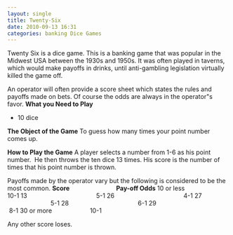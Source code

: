 ```yaml
---
layout: single
title: Twenty-Six
date: 2010-09-13 16:31
categories: banking Dice Games
---
```

Twenty Six is a dice game.
This is a banking game that was popular in the Midwest USA between the 1930s and 1950s.  It was often played in taverns, which would make payoffs in drinks, until anti-gambling legislation virtually killed the game off.

An operator will often provide a score sheet which states the rules and payoffs made on bets.
Of course the odds are always in the operator&quot;s favor.
<strong>
What you Need to Play</strong>
<ul>
	<li>10 dice</li>
</ul>
<strong>
The Object of the Game</strong>
To guess how many times your point number comes up.

<strong>How to Play the Game</strong>
A player selects a number from 1-6 as his point number.  He then throws the ten dice 13 times.
His score is the number of times that his point number is thrown.

Payoffs made by the operator vary but the following is considered to be the most common.
<strong> Score                                Pay-off Odds</strong>
10 or less                         10-1
13                                        5-1
26                                        4-1
27                                        5-1
28                                        6-1
29                                        8-1
30 or more                      10-1

Any other score loses.
